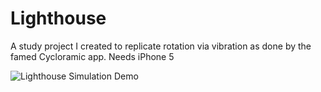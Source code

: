 Lighthouse
==========

A study project I created to replicate rotation via vibration as done by the famed Cycloramic app. Needs iPhone 5

![Lighthouse Simulation Demo](https://lh3.googleusercontent.com/-hetVHBml4SI/URstbs_FlKI/AAAAAAAALSo/213UvKO7caI/s640/Lighthouse%2520Simulation.jpg)
